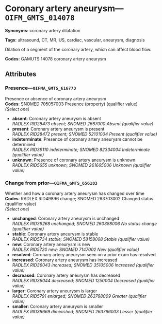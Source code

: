 # Coronary artery aneurysm—`OIFM_GMTS_014078`

**Synonyms:** coronary artery dilatation

**Tags:** ultrasound, CT, MR, US, cardiac, vascular, aneurysm, diagnosis

Dilation of a segment of the coronary artery, which can affect blood flow.

**Codes:** GAMUTS 14078 coronary artery aneurysm

## Attributes

### Presence—`OIFMA_GMTS_616773`

Presence or absence of coronary artery aneurysm  
**Codes**: SNOMED 705057003 Presence (property) (qualifier value)  
*(Select one)*

- **absent**: Coronary artery aneurysm is absent  
_RADLEX RID28473 absent; SNOMED 2667000 Absent (qualifier value)_
- **present**: Coronary artery aneurysm is present  
_RADLEX RID28472 present; SNOMED 52101004 Present (qualifier value)_
- **indeterminate**: Presence of coronary artery aneurysm cannot be determined  
_RADLEX RID39110 indeterminate; SNOMED 82334004 Indeterminate (qualifier value)_
- **unknown**: Presence of coronary artery aneurysm is unknown  
_RADLEX RID5655 unknown; SNOMED 261665006 Unknown (qualifier value)_

### Change from prior—`OIFMA_GMTS_656183`

Whether and how a coronary artery aneurysm has changed over time  
**Codes**: RADLEX RID49896 change; SNOMED 263703002 Changed status (qualifier value)  
*(Select one)*

- **unchanged**: Coronary artery aneurysm is unchanged  
_RADLEX RID39268 unchanged; SNOMED 260388006 No status change (qualifier value)_
- **stable**: Coronary artery aneurysm is stable  
_RADLEX RID5734 stable; SNOMED 58158008 Stable (qualifier value)_
- **new**: Coronary artery aneurysm is new  
_RADLEX RID5720 new; SNOMED 7147002 New (qualifier value)_
- **resolved**: Coronary artery aneurysm seen on a prior exam has resolved  
- **increased**: Coronary artery aneurysm has increased  
_RADLEX RID36043 increased; SNOMED 35105006 Increased (qualifier value)_
- **decreased**: Coronary artery aneurysm has decreased  
_RADLEX RID36044 decreased; SNOMED 1250004 Decreased (qualifier value)_
- **larger**: Coronary artery aneurysm is larger  
_RADLEX RID5791 enlarged; SNOMED 263768009 Greater (qualifier value)_
- **smaller**: Coronary artery aneurysm is smaller  
_RADLEX RID38669 diminished; SNOMED 263796003 Lesser (qualifier value)_